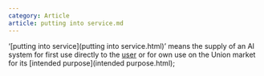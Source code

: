 ```yaml
---
category: Article
article: putting into service.md
---
```


‘[putting into service](putting into service.html)’ means the supply of an AI system for first use directly to the [user](user.html) or for own use on the Union market for its [intended purpose](intended purpose.html);